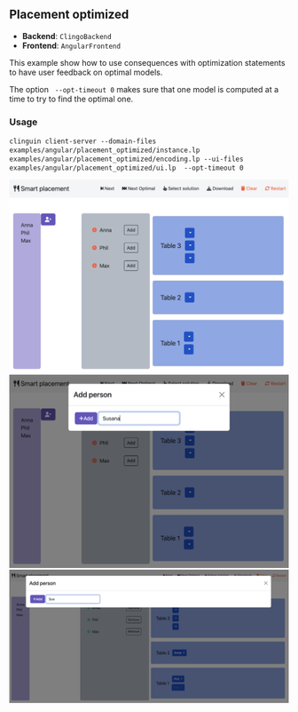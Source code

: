 ## Placement optimized

- **Backend**:   `ClingoBackend`
- **Frontend**:   `AngularFrontend`

This example show how to use consequences with optimization statements to have user feedback on optimal models.

The option ` --opt-timeout 0` makes sure that one model is computed at a time to try to find the optimal one.

### Usage

```
clinguin client-server --domain-files examples/angular/placement_optimized/instance.lp examples/angular/placement_optimized/encoding.lp --ui-files examples/angular/placement_optimized/ui.lp  --opt-timeout 0
```

![](out1.png)
![](out2.png)
![](out3.png)
